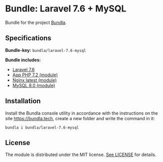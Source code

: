 # Bundle: Laravel 7.6 + MySQL

Bundle for the project [Bundla](https://github.com/tgaru/bundla).

## Specifications

**Bundle-key:** `bundla/laravel-7.6-mysql`

**Bundle includes:**
* [Laravel 7.6](https://github.com/laravel/laravel)
* [App PHP 7.2 (module)](https://github.com/bundla/m-app-php-7.2)
* [Nginx latest (module)](https://github.com/bundla/m-nginx-latest)
* [MySQL 8.0 (module)](https://github.com/bundla/m-mysql-8.0)

## Installation
Install the Bundla console utility in accordance with the instructions on the site https://bundla.tech, create a new folder and write the command in it:
```
bundla i bundla/laravel-7.6-mysql
````

## License
The module is distributed under the MIT license. [See LICENSE](./LICENSE.md) for details.
